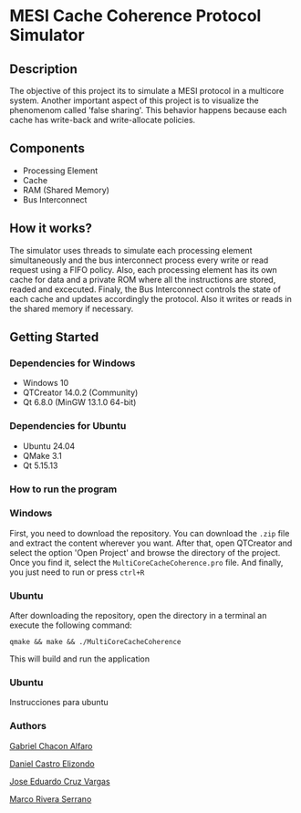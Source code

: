 # MESI Cache Coherence Protocol Simulator
## Description
The objective of this project its to simulate a MESI protocol in a multicore system.
Another important aspect of this project is to visualize the phenomenom called 'false sharing'.
This behavior happens because each cache has write-back and write-allocate policies.

## Components
* Processing Element
* Cache
* RAM (Shared Memory)
* Bus Interconnect

## How it works?
The simulator uses threads to simulate each processing element simultaneously and the bus interconnect process every write or read request using a FIFO policy.
Also, each processing element has its own cache for data and a private ROM where all the instructions are stored, readed and excecuted.
Finaly, the Bus Interconnect controls the state of each cache and updates accordingly the protocol. Also it writes or reads in the shared memory if necessary.

## Getting Started
### Dependencies for Windows
* Windows 10
* QTCreator 14.0.2 (Community)
* Qt 6.8.0 (MinGW 13.1.0 64-bit)

### Dependencies for Ubuntu
* Ubuntu 24.04
* QMake 3.1
* Qt 5.15.13

### How to run the program
### Windows
First, you need to download the repository. You can download the `.zip` file and extract the content wherever you want.
After that, open QTCreator and select the option 'Open Project' and browse the directory of the project.
Once you find it, select the `MultiCoreCacheCoherence.pro` file.
And finally, you just need to run or press `ctrl+R`

### Ubuntu
After downloading the repository, open the directory in a terminal an execute the following command:
```
qmake && make && ./MultiCoreCacheCoherence
```
This will build and run the application
### Ubuntu
Instrucciones para ubuntu

### Authors
[Gabriel Chacon Alfaro](https://github.com/GChacon8)

[Daniel Castro Elizondo](https://github.com/Dcastroe10)

[Jose Eduardo Cruz Vargas](https://github.com/eduardocv30)

[Marco Rivera Serrano](https://github.com/SlimeVRS)
